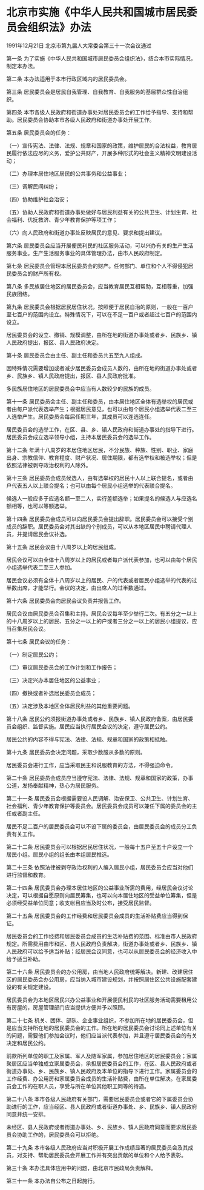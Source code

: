 # 北京市实施《中华人民共和国城市居民委员会组织法》办法

1991年12月21日 北京市第九届人大常委会第三十一次会议通过

<!-- INFO END -->

第一条 为了实施《中华人民共和国城市居民委员会组织法》，结合本市实际情况，制定本办法。

第二条 本办法适用于本市行政区域内的居民委员会。

第三条 居民委员会是居民自我管理、自我教育、自我服务的基层群众性自治组织。

第四条 本市各级人民政府和街道办事处对居民委员会的工作给予指导、支持和帮助。居民委员会协助本市各级人民政府和街道办事处开展工作。

第五条 居民委员会的任务：

（一）宣传宪法、法律、法规、规章和国家的政策，维护居民的合法权益，教育居民履行依法应尽的义务，爱护公共财产，开展多种形式的社会主义精神文明建设活动；

（二）办理本居住地区居民的公共事务和公益事业；

（三）调解民间纠纷；

（四）协助维护社会治安；

（五）协助人民政府和街道办事处做好与居民利益有关的公共卫生、计划生育、社会福利、优抚救济、青少年教育保护等项工作；

（六）向人民政府和街道办事处反映居民的意见、要求和提出建议。

第六条 居民委员会应当开展便民利民的社区服务活动，可以兴办有关的生产生活服务事业。生产生活服务事业的具体管理办法，由市人民政府制定。

第七条 居民委员会管理本居民委员会的财产。任何部门、单位和个人不得侵犯居民委员会的财产所有权。

第八条 多民族居住地区的居民委员会，应当教育居民互相帮助，互相尊重，加强民族团结。

第九条 居民委员会根据居民居住状况，按照便于居民自治的原则，一般在一百户至七百户的范围内设立。特殊情况下，可以在不足一百户或者超过七百户的范围内设立。

居民委员会的设立、撤销、规模调整，由所在地的街道办事处或者乡、民族乡、镇人民政府提出，报区、县人民政府决定。

第十条 居民委员会由主任、副主任和委员共五至九人组成。

因特殊情况需要增加或者减少居民委员会成员人数的，由所在地的街道办事处或者乡、民族乡、镇人民政府提出，报区、县人民政府批准。

多民族居住地区的居民委员会中应当有人数较少的民族的成员。

第十一条 居民委员会主任、副主任和委员，由本居住地区全体有选举权的居民或者由每户派代表选举产生；根据居民意见，也可以由每个居民小组选举代表二至三人选举产生。居民委员会每届任期三年，其成员可以连选连任。

居民委员会的选举工作，在区、县、乡、镇人民政府和街道办事处的指导下进行。居民委员会成立选举领导小组，主持本居民委员会的选举工作。

第十二条 年满十八周岁的本居住地区居民，不分民族、种族、性别、职业、家庭出身、宗教信仰、教育程度、财产状况、居住期限，都有选举权和被选举权；但是依照法律被剥夺政治权利的人除外。

第十三条 居民委员会成员候选人，由有选举权的居民十人以上联合提名，或者由户代表五人以上联合提名；也可以由每个居民小组选举的代表联合提名。

候选人一般应多于应选名额一至二人，实行差额选举；如果提名的候选人与应选名额相等，也可以等额选举。

第十四条 居民委员会成员可以向居民委员会提出辞职。居民委员会可以接受个别成员的辞职。居民委员会对其出缺的个别成员，可以从本地区居民中聘请代理人员，并提请居民会议补选。

第十五条 居民会议由十八周岁以上的居民组成。

居民会议可以由全体十八周岁以上的居民或者每户派代表参加，也可以由每个居民小组选举代表二至三人参加。

居民会议必须有全体十八周岁以上的居民、户的代表或者居民小组选举的代表的过半数出席，才能举行。会议的决定，由出席人的过半数通过。

第十六条 居民委员会向居民会议负责并报告工作。

居民会议由居民委员会召集和主持。居民会议每年至少举行二次。有五分之一以上的十八周岁以上的居民、五分之一以上的户或者三分之一以上的居民小组提议，应当召集居民会议。

第十七条 居民会议的任务：

（一）制定居民公约；

（二）审议居民委员会的工作计划和工作报告；

（三）决定兴办本居住地区的公益事业；

（四）撤换或者补选居民委员会成员；

（五）决定涉及本地区全体居民利益的其他重要问题。

第十八条 居民公约须报街道办事处或者乡、民族乡、镇人民政府备案，由居民委员会组织、监督实施。居民应当执行居民会议的决定，遵守居民公约。

居民公约的内容不得与宪法、法律、法规、规章和国家的政策相抵触。

第十九条 居民委员会决定问题，采取少数服从多数的原则。

居民委员会进行工作，应当采取民主和说服教育的方法，不得强迫命令。

第二十条 居民委员会成员应当遵守宪法、法律、法规、规章和国家的政策，办事公道，发扬奉献精神，热心为居民服务。

第二十一条 居民委员会根据需要设人民调解、治安保卫、公共卫生、计划生育、社会福利、青少年教育保护等委员会。居民委员会成员可以兼任下属的委员会的主任或者副主任。

居民不足二百户的居民委员会可以不设下属的委员会，由居民委员会的成员分工负责有关工作。

第二十二条 居民委员会可以根据居民居住状况，一般每十五户至五十户设立一个居民小组。居民小组的组长由本组居民推选。

第二十三条 依照法律被剥夺政治权利的人编入居民小组，居民委员会应当对他们进行监督和教育。

第二十四条 居民委员会办理本居住地区的公益事业所需的费用，经居民会议讨论决定，可以根据自愿原则向居民筹集，也可以向本居住地区的受益单位筹集，但是必须经受益单位同意；收支帐目应当及时公布，接受居民监督。

第二十五条 居民委员会的工作经费和居民委员会成员的生活补贴费应当得到保证。

居民委员会的工作经费和居民委员会成员的生活补贴费的范围、标准由市人民政府规定。所需费用由市和区、县人民政府负责解决，街道办事处或者乡、民族乡、镇人民政府可以给予适当补贴；经居民会议同意，也可以从居民委员会的经济收入中给予适当补助。

第二十六条 居民委员会的办公用房，由当地人民政府统筹解决。新建、改建居住区的居民委员会办公用房，应当纳入城市建设规划，并按照居住区公共设施配套建设的有关规定建设。

居民委员会为本地区居民兴办公益事业和开展便民利民的社区服务活动需要租用公有房屋的，房屋管理部门应当提供方便并予以照顾。

第二十七条 机关、团体、部队、企业事业组织，不参加所在地的居民委员会，但是应当支持所在地的居民委员会的工作。所在地的居民委员会讨论同上述单位有关的问题，需要他们参加会议时，他们应当派代表参加，并且遵守居民委员会的有关决定和居民公约。

前款所列单位的职工及家属、军人及随军家属，参加居住地区的居民委员会；家属聚居区应当单独成立家属委员会，承担居民委员会的工作，在区、县人民政府或者街道办事处、乡、民族乡、镇人民政府及本单位的指导下进行工作。家属委员会的工作经费、办公用房和家属委员会成员的生活补贴费，由所在单位解决。在家属委员会工作的在职人员，享受与所在单位其他职工同等的待遇。

第二十八条 本市各级人民政府有关部门，需要居民委员会或者它的下属委员会协助进行的工作，应当经区、县人民政府或者街道办事处、乡、民族乡、镇人民政府同意并统一安排。

未经区、县人民政府或者街道办事处、乡、民族乡、镇人民政府同意而要求居民委员会协助工作的，居民委员会可以拒绝。

第二十九条 本市各级人民政府应当对积极开展工作成绩显著的居民委员会及其成员，对支持、帮助居民委员会开展工作并有突出贡献的单位和个人给予表彰。

第三十条 本办法具体应用中的问题，由北京市民政局负责解释。

第三十一条 本办法自公布之日起施行。